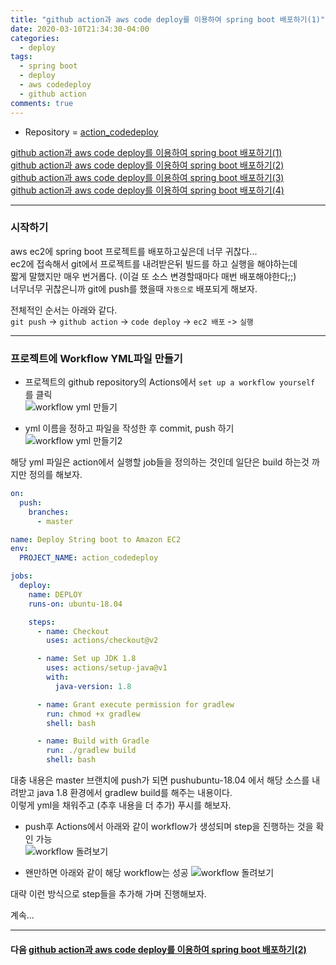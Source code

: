 ```yaml
---
title: "github action과 aws code deploy를 이용하여 spring boot 배포하기(1)"
date: 2020-03-10T21:34:30-04:00
categories:
  - deploy
tags:
  - spring boot
  - deploy
  - aws codedeploy
  - github action
comments: true
---
```


* Repository = [action_codedeploy](https://github.com/isntyet/action_codedeploy)

[github action과 aws code deploy를 이용하여 spring boot 배포하기(1)](/deploy/github-action%EA%B3%BC-aws-code-deploy%EB%A5%BC-%EC%9D%B4%EC%9A%A9%ED%95%98%EC%97%AC-spring-boot-%EB%B0%B0%ED%8F%AC%ED%95%98%EA%B8%B0(1)/)    
[github action과 aws code deploy를 이용하여 spring boot 배포하기(2)](/deploy/github-action%EA%B3%BC-aws-code-deploy%EB%A5%BC-%EC%9D%B4%EC%9A%A9%ED%95%98%EC%97%AC-spring-boot-%EB%B0%B0%ED%8F%AC%ED%95%98%EA%B8%B0(2)/)  
[github action과 aws code deploy를 이용하여 spring boot 배포하기(3)](/deploy/github-action%EA%B3%BC-aws-code-deploy%EB%A5%BC-%EC%9D%B4%EC%9A%A9%ED%95%98%EC%97%AC-spring-boot-%EB%B0%B0%ED%8F%AC%ED%95%98%EA%B8%B0(3)/)  
[github action과 aws code deploy를 이용하여 spring boot 배포하기(4)](/deploy/github-action%EA%B3%BC-aws-code-deploy%EB%A5%BC-%EC%9D%B4%EC%9A%A9%ED%95%98%EC%97%AC-spring-boot-%EB%B0%B0%ED%8F%AC%ED%95%98%EA%B8%B0(4)/)  

-----


### 시작하기  

aws ec2에 spring boot 프로젝트를 배포하고싶은데 너무 귀찮다...  
ec2에 접속해서 git에서 프로젝트를 내려받은뒤 빌드를 하고 실행을 해야하는데  
짧게 말했지만 매우 번거롭다. (이걸 또 소스 변경할때마다 매번 배포해야한다;;)  
너무너무 귀찮은니까 git에 push를 했을때 `자동으로` 배포되게 해보자.

전체적인 순서는 아래와 같다.  
`git push` -> `github action` -> `code deploy` -> `ec2 배포` -> `실행`

-----
### 프로젝트에 Workflow YML파일 만들기

* 프로젝트의 github repository의 Actions에서 `set up a workflow yourself` 를 클릭  
 ![workflow yml 만들기](https://drive.google.com/uc?id=1vFltY65YuZcm2kt60Q5VjD23NGTlwxc5)  


* yml 이름을 정하고 파일을 작성한 후 commit, push 하기  
 ![workflow yml 만들기2](https://drive.google.com/uc?id=1b3aUUt8pNxDW99ACsFzKGNCFhsT4PNI4)  


해당 yml 파일은 action에서 실행할 job들을 정의하는 것인데 일단은 build 하는것 까지만 정의를 해보자.  
```yaml
on:
  push:
    branches:
      - master

name: Deploy String boot to Amazon EC2
env:
  PROJECT_NAME: action_codedeploy

jobs:
  deploy:
    name: DEPLOY
    runs-on: ubuntu-18.04

    steps:
      - name: Checkout
        uses: actions/checkout@v2

      - name: Set up JDK 1.8
        uses: actions/setup-java@v1
        with:
          java-version: 1.8

      - name: Grant execute permission for gradlew
        run: chmod +x gradlew
        shell: bash

      - name: Build with Gradle
        run: ./gradlew build
        shell: bash
```

대충 내용은 master 브랜치에 push가 되면 pushubuntu-18.04 에서 해당 소스를 내려받고 java 1.8 환경에서 gradlew build를 해주는 내용이다.  
이렇게 yml을 채워주고 (추후 내용을 더 추가) 푸시를 해보자.

* push후 Actions에서 아래와 같이 workflow가 생성되며 step을 진행하는 것을 확인 가능   
  ![workflow 돌려보기](https://drive.google.com/uc?id=1kVSyaENo-2xEfB7NWFgObE8gf6-GNhU1)

* 왠만하면 아래와 같이 해당 workflow는 성공
  ![workflow 돌려보기](https://drive.google.com/uc?id=1t8ON0LY2avof6lBjP317DWckMltbvSwP)  


대략 이런 방식으로 step들을 추가해 가며 진행해보자.


계속...

-----
#### 다음 [github action과 aws code deploy를 이용하여 spring boot 배포하기(2)](/deploy/github-action%EA%B3%BC-aws-code-deploy%EB%A5%BC-%EC%9D%B4%EC%9A%A9%ED%95%98%EC%97%AC-spring-boot-%EB%B0%B0%ED%8F%AC%ED%95%98%EA%B8%B0(2)/)  

